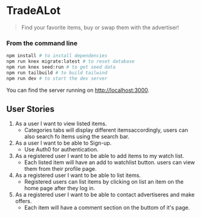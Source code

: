 # TradeALot

> Find your favorite items, buy or swap them with the advertiser!

### From the command line

```bash
npm install # to install dependencies
npm run knex migrate:latest # to reset database
npm run knex seed:run # to get seed data
npm run tailbuild # to build tailwind
npm run dev # to start the dev server
```

You can find the server running on [http://localhost:3000](http://localhost:3000).

## User Stories
1. As a user I want to view listed items.
    - Categories tabs will display different itemsaccordingly, users can also search fo items using the search bar.
3. As a user I want to be able to Sign-up.
    - Use Auth0 for authentication.
4. As a registered user I want to be able to add items to my watch list.
    - Each listed item will have an add to watchlist button. users can view them from their profile page.
5. As a registered user I want to be able to list items.
    - Registered users can list items by clicking on list an item on the home page after they log in.
7. As a registered user I want to be able to contact advertiseres and make offers.
    - Each item will have a comment section on the buttom of it's page.
